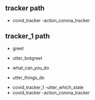## tracker path
* covid_tracker
 -action_corona_tracker

## tracker_1 path
* greet
 -  utter_botgreet 
* what_can_you_do
 -  utter_things_do 
* covid_tracker_1
 -utter_which_state
* covid_tracker
 -action_corona_tracker
 
 





